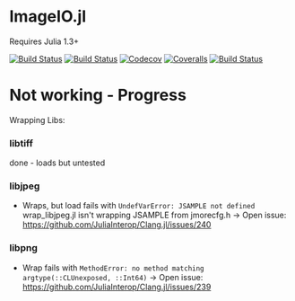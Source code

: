 # ImageIO.jl

Requires Julia 1.3+

[![Build Status](https://travis-ci.com/ianshmean/ImageIO.jl.svg?branch=master)](https://travis-ci.com/ianshmean/ImageIO.jl)
[![Build Status](https://ci.appveyor.com/api/projects/status/github/ianshmean/ImageIO.jl?svg=true)](https://ci.appveyor.com/project/ianshmean/ImageIO-jl)
[![Codecov](https://codecov.io/gh/ianshmean/ImageIO.jl/branch/master/graph/badge.svg)](https://codecov.io/gh/ianshmean/ImageIO.jl)
[![Coveralls](https://coveralls.io/repos/github/ianshmean/ImageIO.jl/badge.svg?branch=master)](https://coveralls.io/github/ianshmean/ImageIO.jl?branch=master)
[![Build Status](https://api.cirrus-ci.com/github/ianshmean/ImageIO.jl.svg)](https://cirrus-ci.com/github/ianshmean/ImageIO.jl)


# Not working - Progress

Wrapping Libs:

### libtiff
done - loads but untested

### libjpeg

- Wraps, but load fails with `UndefVarError: JSAMPLE not defined` wrap_libjpeg.jl isn't wrapping JSAMPLE from jmorecfg.h -> Open issue: https://github.com/JuliaInterop/Clang.jl/issues/240

### libpng
- Wrap fails with `MethodError: no method matching argtype(::CLUnexposed, ::Int64)` -> Open issue: https://github.com/JuliaInterop/Clang.jl/issues/239
